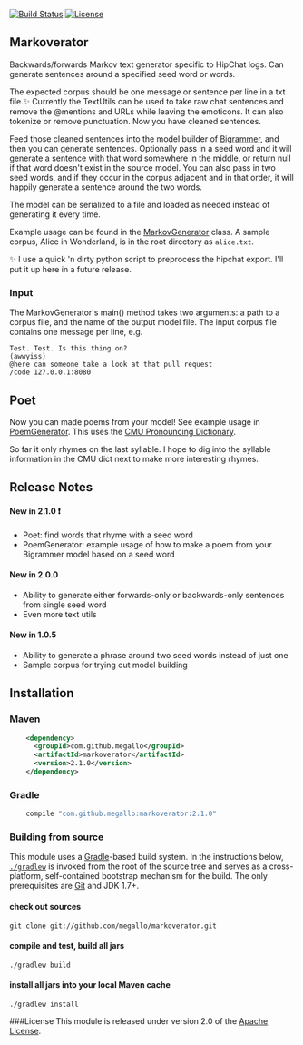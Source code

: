 [![Build Status](http://img.shields.io/travis/megallo/markoverator.svg)](https://travis-ci.org/megallo/markoverator) [![License](http://img.shields.io/badge/license-apache%202-brightgreen.svg)](https://github.com/megallo/markoverator/blob/master/LICENSE)

## Markoverator

Backwards/forwards Markov text generator specific to HipChat logs. Can generate sentences around a specified seed word or words.

The expected corpus should be one message or sentence per line in a txt file.:sparkles: Currently the TextUtils can be used to take raw chat sentences and remove the @mentions and URLs while leaving the emoticons.  It can also tokenize or remove punctuation. Now you have cleaned sentences.

Feed those cleaned sentences into the model builder of [Bigrammer](src/main/java/com/github/megallo/markoverator/Bigrammer.java), and then you can generate sentences. Optionally pass in a seed word and it will generate a sentence with that word somewhere in the middle, or return null if that word doesn't exist in the source model. You can also pass in two seed words, and if they occur in the corpus adjacent and in that order, it will happily generate a sentence around the two words.

The model can be serialized to a file and loaded as needed instead of generating it every time.

Example usage can be found in the [MarkovGenerator](src/main/java/com/github/megallo/markoverator/MarkovGenerator.java) class. A sample corpus, Alice in Wonderland, is in the root directory as `alice.txt`. 

:sparkles: I use a quick 'n dirty python script to preprocess the hipchat export. I'll put it up here in a future release.

### Input
The MarkovGenerator's main() method takes two arguments: a path to a corpus file, and the name of the output model file.
The input corpus file contains one message per line, e.g.
```
Test. Test. Is this thing on?
(awwyiss)
@here can someone take a look at that pull request
/code 127.0.0.1:8080
```

## Poet
Now you can made poems from your model! See example usage in [PoemGenerator](src/main/java/com/github/megallo/markoverator/PoemGenerator.java). This uses the [CMU Pronouncing Dictionary](http://www.speech.cs.cmu.edu/cgi-bin/cmudict).

So far it only rhymes on the last syllable. I hope to dig into the syllable information in the CMU dict next to make more interesting rhymes.

## Release Notes
#### New in 2.1.0 :exclamation:
- Poet: find words that rhyme with a seed word
- PoemGenerator: example usage of how to make a poem from your Bigrammer model based on a seed word

#### New in 2.0.0
- Ability to generate either forwards-only or backwards-only sentences from single seed word
- Even more text utils

#### New in 1.0.5
- Ability to generate a phrase around two seed words instead of just one
- Sample corpus for trying out model building


## Installation

### Maven
```xml
    <dependency>
      <groupId>com.github.megallo</groupId>
      <artifactId>markoverator</artifactId>
      <version>2.1.0</version>
    </dependency>
```

### Gradle
```groovy
    compile "com.github.megallo:markoverator:2.1.0"
```

### Building from source
This module uses a [Gradle](http://gradle.org)-based build system. In the instructions
below, [`./gradlew`](http://vimeo.com/34436402) is invoked from the root of the source tree and serves as
a cross-platform, self-contained bootstrap mechanism for the build. The only
prerequisites are [Git](https://help.github.com/articles/set-up-git) and JDK 1.7+.

#### check out sources
`git clone git://github.com/megallo/markoverator.git`

#### compile and test, build all jars
`./gradlew build`

#### install all jars into your local Maven cache
`./gradlew install`

###License
This module is released under version 2.0 of the
[Apache License](http://www.apache.org/licenses/LICENSE-2.0).
